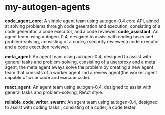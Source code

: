 # my-autogen-agents

**code_agent_core**: A simple agent team using autogen-0.4 core API, aimed at solving problems through code generation and execution, consisting of a code generator, a code executor, and a code reviewer.
**code_assistant**: An agent team using autogen-0.4, designed to assist with coding tasks and problem-solving, consisting of a coder,a security reviewer,a code executor and a code execution reviewer.

**meta_agent**: An agent team using autogen-0.4, designed to assist with general tasks and problem-solving, consisting of a userproxy and a meta agent, the meta agent aways solve the problem by creating a new agent team that consists of a worker agent and a review agent(the worker agent capable of write code and execute code).

**react_agent**: An agent team using autogen-0.4, designed to assist with general tasks and problem-solving, ReAct style.

**reliable_code_writer_swarm**: An agent team using autogen-0.4, designed to assist with coding tasks , consisting of a coder, a code tester.